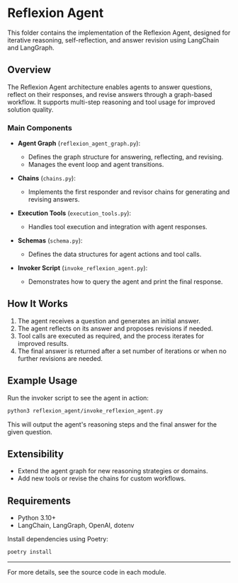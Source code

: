 # Reflexion Agent

This folder contains the implementation of the Reflexion Agent, designed for iterative reasoning, self-reflection, and answer revision using LangChain and LangGraph.

## Overview

The Reflexion Agent architecture enables agents to answer questions, reflect on their responses, and revise answers through a graph-based workflow. It supports multi-step reasoning and tool usage for improved solution quality.

### Main Components

- **Agent Graph** (`reflexion_agent_graph.py`):
  - Defines the graph structure for answering, reflecting, and revising.
  - Manages the event loop and agent transitions.

- **Chains** (`chains.py`):
  - Implements the first responder and revisor chains for generating and revising answers.

- **Execution Tools** (`execution_tools.py`):
  - Handles tool execution and integration with agent responses.

- **Schemas** (`schema.py`):
  - Defines the data structures for agent actions and tool calls.

- **Invoker Script** (`invoke_reflexion_agent.py`):
  - Demonstrates how to query the agent and print the final response.

## How It Works

1. The agent receives a question and generates an initial answer.
2. The agent reflects on its answer and proposes revisions if needed.
3. Tool calls are executed as required, and the process iterates for improved results.
4. The final answer is returned after a set number of iterations or when no further revisions are needed.

## Example Usage

Run the invoker script to see the agent in action:

```bash
python3 reflexion_agent/invoke_reflexion_agent.py
```

This will output the agent's reasoning steps and the final answer for the given question.

## Extensibility

- Extend the agent graph for new reasoning strategies or domains.
- Add new tools or revise the chains for custom workflows.

## Requirements

- Python 3.10+
- LangChain, LangGraph, OpenAI, dotenv

Install dependencies using Poetry:

```bash
poetry install
```

---
For more details, see the source code in each module.
